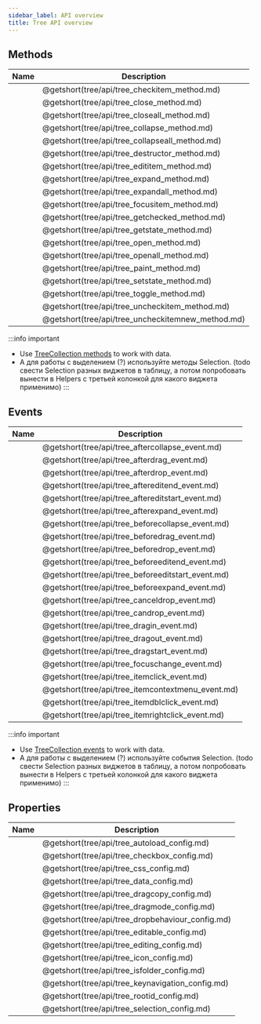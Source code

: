 ```yaml
---
sidebar_label: API overview
title: Tree API overview
---
```


## Methods

| Name                                       | Description                                       |
| ------------------------------------------ | ------------------------------------------------- |
| [](tree/api/tree_checkitem_method.md)      | @getshort(tree/api/tree_checkitem_method.md)      |
| [](tree/api/tree_close_method.md)          | @getshort(tree/api/tree_close_method.md)          |
| [](tree/api/tree_closeall_method.md)       | @getshort(tree/api/tree_closeall_method.md)       |
| [](tree/api/tree_collapse_method.md)       | @getshort(tree/api/tree_collapse_method.md)       |
| [](tree/api/tree_collapseall_method.md)    | @getshort(tree/api/tree_collapseall_method.md)    |
| [](tree/api/tree_destructor_method.md)     | @getshort(tree/api/tree_destructor_method.md)     |
| [](tree/api/tree_edititem_method.md)       | @getshort(tree/api/tree_edititem_method.md)       |
| [](tree/api/tree_expand_method.md)         | @getshort(tree/api/tree_expand_method.md)         |
| [](tree/api/tree_expandall_method.md)      | @getshort(tree/api/tree_expandall_method.md)      |
| [](tree/api/tree_focusitem_method.md)      | @getshort(tree/api/tree_focusitem_method.md)      |
| [](tree/api/tree_getchecked_method.md)     | @getshort(tree/api/tree_getchecked_method.md)     |
| [](tree/api/tree_getstate_method.md)       | @getshort(tree/api/tree_getstate_method.md)       |
| [](tree/api/tree_open_method.md)           | @getshort(tree/api/tree_open_method.md)           |
| [](tree/api/tree_openall_method.md)        | @getshort(tree/api/tree_openall_method.md)        |
| [](tree/api/tree_paint_method.md)          | @getshort(tree/api/tree_paint_method.md)          |
| [](tree/api/tree_setstate_method.md)       | @getshort(tree/api/tree_setstate_method.md)       |
| [](tree/api/tree_toggle_method.md)         | @getshort(tree/api/tree_toggle_method.md)         |
| [](tree/api/tree_uncheckitem_method.md)    | @getshort(tree/api/tree_uncheckitem_method.md)    |
| [](tree/api/tree_uncheckitemnew_method.md) | @getshort(tree/api/tree_uncheckitemnew_method.md) |

:::info important
- Use [TreeCollection methods](tree_collection/index.md) to work with data. 
- А для работы с выделением (?) используйте методы Selection. (todo свести Selection разных виджетов в таблицу, а потом попробовать вынести в Helpers c третьей колонкой для какого виджета применимо)
:::

## Events

| Name                                       | Description                                       |
| ------------------------------------------ | ------------------------------------------------- |
| [](tree/api/tree_aftercollapse_event.md)   | @getshort(tree/api/tree_aftercollapse_event.md)   |
| [](tree/api/tree_afterdrag_event.md)       | @getshort(tree/api/tree_afterdrag_event.md)       |
| [](tree/api/tree_afterdrop_event.md)       | @getshort(tree/api/tree_afterdrop_event.md)       |
| [](tree/api/tree_aftereditend_event.md)    | @getshort(tree/api/tree_aftereditend_event.md)    |
| [](tree/api/tree_aftereditstart_event.md)  | @getshort(tree/api/tree_aftereditstart_event.md)  |
| [](tree/api/tree_afterexpand_event.md)     | @getshort(tree/api/tree_afterexpand_event.md)     |
| [](tree/api/tree_beforecollapse_event.md)  | @getshort(tree/api/tree_beforecollapse_event.md)  |
| [](tree/api/tree_beforedrag_event.md)      | @getshort(tree/api/tree_beforedrag_event.md)      |
| [](tree/api/tree_beforedrop_event.md)      | @getshort(tree/api/tree_beforedrop_event.md)      |
| [](tree/api/tree_beforeeditend_event.md)   | @getshort(tree/api/tree_beforeeditend_event.md)   |
| [](tree/api/tree_beforeeditstart_event.md) | @getshort(tree/api/tree_beforeeditstart_event.md) |
| [](tree/api/tree_beforeexpand_event.md)    | @getshort(tree/api/tree_beforeexpand_event.md)    |
| [](tree/api/tree_canceldrop_event.md)      | @getshort(tree/api/tree_canceldrop_event.md)      |
| [](tree/api/tree_candrop_event.md)         | @getshort(tree/api/tree_candrop_event.md)         |
| [](tree/api/tree_dragin_event.md)          | @getshort(tree/api/tree_dragin_event.md)          |
| [](tree/api/tree_dragout_event.md)         | @getshort(tree/api/tree_dragout_event.md)         |
| [](tree/api/tree_dragstart_event.md)       | @getshort(tree/api/tree_dragstart_event.md)       |
| [](tree/api/tree_focuschange_event.md)     | @getshort(tree/api/tree_focuschange_event.md)     |
| [](tree/api/tree_itemclick_event.md)       | @getshort(tree/api/tree_itemclick_event.md)       |
| [](tree/api/tree_itemcontextmenu_event.md) | @getshort(tree/api/tree_itemcontextmenu_event.md) |
| [](tree/api/tree_itemdblclick_event.md)    | @getshort(tree/api/tree_itemdblclick_event.md)    |
| [](tree/api/tree_itemrightclick_event.md)  | @getshort(tree/api/tree_itemrightclick_event.md)  |

:::info important
- Use [TreeCollection events](tree_collection/index.md#events) to work with data. 
- А для работы с выделением (?) используйте события Selection. (todo свести Selection разных виджетов в таблицу, а потом попробовать вынести в Helpers c третьей колонкой для какого виджета применимо)
:::

## Properties

| Name                                      | Description                                      |
| ----------------------------------------- | ------------------------------------------------ |
| [](tree/api/tree_autoload_config.md)      | @getshort(tree/api/tree_autoload_config.md)      |
| [](tree/api/tree_checkbox_config.md)      | @getshort(tree/api/tree_checkbox_config.md)      |
| [](tree/api/tree_css_config.md)           | @getshort(tree/api/tree_css_config.md)           |
| [](tree/api/tree_data_config.md)          | @getshort(tree/api/tree_data_config.md)          |
| [](tree/api/tree_dragcopy_config.md)      | @getshort(tree/api/tree_dragcopy_config.md)      |
| [](tree/api/tree_dragmode_config.md)      | @getshort(tree/api/tree_dragmode_config.md)      |
| [](tree/api/tree_dropbehaviour_config.md) | @getshort(tree/api/tree_dropbehaviour_config.md) |
| [](tree/api/tree_editable_config.md)      | @getshort(tree/api/tree_editable_config.md)      |
| [](tree/api/tree_editing_config.md)       | @getshort(tree/api/tree_editing_config.md)       |
| [](tree/api/tree_icon_config.md)          | @getshort(tree/api/tree_icon_config.md)          |
| [](tree/api/tree_isfolder_config.md)      | @getshort(tree/api/tree_isfolder_config.md)      |
| [](tree/api/tree_keynavigation_config.md) | @getshort(tree/api/tree_keynavigation_config.md) |
| [](tree/api/tree_rootid_config.md)        | @getshort(tree/api/tree_rootid_config.md)        |
| [](tree/api/tree_selection_config.md)     | @getshort(tree/api/tree_selection_config.md)     |
